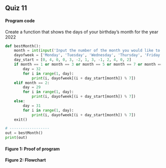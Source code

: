## Quiz 11
#### Program code
Create a function that shows the days of your birthday’s month for the year 2022
```.py
def bestMonth():
    month = int(input('Input the number of the month you would like to see: [1 - 12:] '))
    dayofweek = ['Monday', 'Tuesday', 'Wednesday', 'Thursday', 'Friday', 'Saturday', 'Sunday']
    day_start = [0, 4, 0, 0, 3, -2, 1, 3, -1, 2, 4, 0, 2]
    if month == 1 or month == 3 or month == 5 or month == 7 or month == 8 or month == 10 or month == 12:
        day = 32
        for i in range(1, day):
            print(i, dayofweek[(i + day_start[month]) % 7])
    elif month == 2:
        day = 29
        for i in range(1, day):
            print(i, dayofweek[(i + day_start[month]) % 7])
    else:
        day = 31
        for i in range(1, day):
            print(i, dayofweek[(i + day_start[month]) % 7])
    exit()

# ------------------
out = bestMonth()
print(out)
```

#### Figure 1: Proof of program

#### Figure 2: Flowchart 
